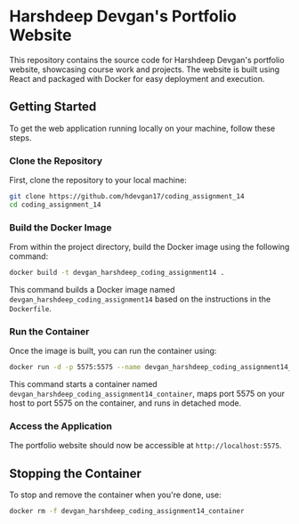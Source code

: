 # Harshdeep Devgan's Portfolio Website

This repository contains the source code for Harshdeep Devgan's portfolio website, showcasing course work and projects. The website is built using React and packaged with Docker for easy deployment and execution.

## Getting Started

To get the web application running locally on your machine, follow these steps.

### Clone the Repository

First, clone the repository to your local machine:

```bash
git clone https://github.com/hdevgan17/coding_assignment_14
cd coding_assignment_14
```

### Build the Docker Image

From within the project directory, build the Docker image using the following command:

```bash
docker build -t devgan_harshdeep_coding_assignment14 .
```

This command builds a Docker image named `devgan_harshdeep_coding_assignment14` based on the instructions in the `Dockerfile`.

### Run the Container

Once the image is built, you can run the container using:

```bash
docker run -d -p 5575:5575 --name devgan_harshdeep_coding_assignment14_container devgan_harshdeep_coding_assignment14
```

This command starts a container named `devgan_harshdeep_coding_assignment14_container`, maps port 5575 on your host to port 5575 on the container, and runs in detached mode.

### Access the Application

The portfolio website should now be accessible at `http://localhost:5575`.

## Stopping the Container

To stop and remove the container when you're done, use:

```bash
docker rm -f devgan_harshdeep_coding_assignment14_container
```
